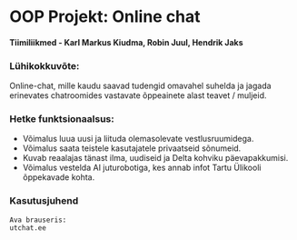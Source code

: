 # OOP Projekt: Online chat

#### Tiimiliikmed - Karl Markus Kiudma, Robin Juul, Hendrik Jaks

### Lühikokkuvõte:
Online-chat, mille kaudu saavad tudengid omavahel suhelda ja jagada erinevates chatroomides vastavate õppeainete alast teavet / muljeid.

### Hetke funktsionaalsus:
* Võimalus luua uusi ja liituda olemasolevate vestlusruumidega.
* Võimalus saata teistele kasutajatele privaatseid sõnumeid.
* Kuvab reaalajas tänast ilma, uudiseid ja Delta kohviku päevapakkumisi.
* Võimalus vestelda AI juturobotiga, kes annab infot Tartu Ülikooli õppekavade kohta.

### Kasutusjuhend
~~~
Ava brauseris:
utchat.ee
~~~
